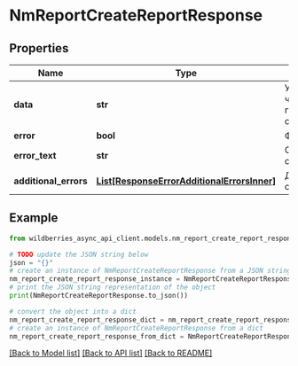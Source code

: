 # NmReportCreateReportResponse


## Properties

Name | Type | Description | Notes
------------ | ------------- | ------------- | -------------
**data** | **str** | Уведомление, что началась генерация отчёта | [optional] 
**error** | **bool** | Флаг ошибки | [optional] 
**error_text** | **str** | Описание ошибки | [optional] 
**additional_errors** | [**List[ResponseErrorAdditionalErrorsInner]**](ResponseErrorAdditionalErrorsInner.md) | Дополнительные ошибки | [optional] 

## Example

```python
from wildberries_async_api_client.models.nm_report_create_report_response import NmReportCreateReportResponse

# TODO update the JSON string below
json = "{}"
# create an instance of NmReportCreateReportResponse from a JSON string
nm_report_create_report_response_instance = NmReportCreateReportResponse.from_json(json)
# print the JSON string representation of the object
print(NmReportCreateReportResponse.to_json())

# convert the object into a dict
nm_report_create_report_response_dict = nm_report_create_report_response_instance.to_dict()
# create an instance of NmReportCreateReportResponse from a dict
nm_report_create_report_response_from_dict = NmReportCreateReportResponse.from_dict(nm_report_create_report_response_dict)
```
[[Back to Model list]](../README.md#documentation-for-models) [[Back to API list]](../README.md#documentation-for-api-endpoints) [[Back to README]](../README.md)


